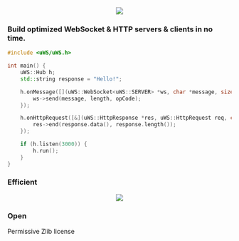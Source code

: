 <div align="center"><img src="misc/images/logo.png"/></div>


### Build optimized WebSocket & HTTP servers & clients in no time.
```c++
#include <uWS/uWS.h>

int main() {
    uWS::Hub h;
    std::string response = "Hello!";

    h.onMessage([](uWS::WebSocket<uWS::SERVER> *ws, char *message, size_t length, uWS::OpCode opCode) {
        ws->send(message, length, opCode);
    });

    h.onHttpRequest([&](uWS::HttpResponse *res, uWS::HttpRequest req, char *data, size_t length, size_t remainingBytes) {
        res->end(response.data(), response.length());
    });

    if (h.listen(3000)) {
        h.run();
    }
}
```

### Efficient
<div align="center"><img src="misc/images/overview.png"/></div>

### Open
Permissive Zlib license
